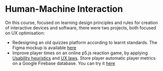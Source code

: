 # Human-Machine Interaction

On this course, focused on learning design principles and rules for creation of interactive devices and software, there were two projects, both focused on UX optimisation:
- Redesigning an old quizzes platform according to learnt standards. The Figma mockup is available [here](https://www.figma.com/proto/GYORqF2nGEgNCmYvzcvTzE/PAF?node-id=20-3287&starting-point-node-id=20%3A3287&t=EDUPKhvBysVSDciS-1)
- Improve player times on an online p5.js reaction game, by applying [Usability heuristics](https://www.nngroup.com/articles/ten-usability-heuristics/) and [UX laws](https://lawsofux.com/). Store player automatic player metrics on a Google Firebase database. You can try it [here](https://editor.p5js.org/jppf22/full/K368SNDiA)
